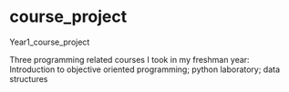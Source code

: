 # course_project
Year1_course_project

Three programming related courses I took in my freshman year: Introduction to objective oriented programming; python laboratory; data structures
